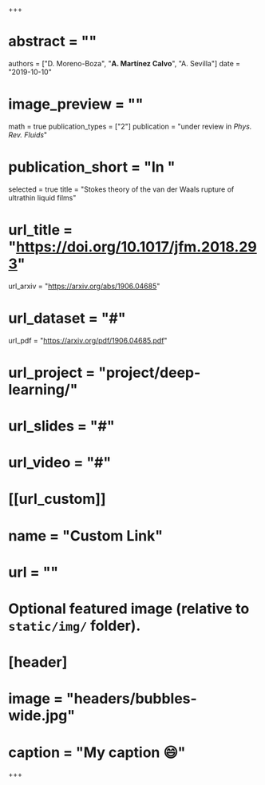 +++
# abstract = ""
authors = ["D. Moreno-Boza", "**A. Martínez Calvo**", "A. Sevilla"]
date = "2019-10-10"
# image_preview = ""
math = true
publication_types = ["2"]
publication = "under review in _Phys. Rev. Fluids_"
# publication_short = "In "
selected = true
title = "Stokes theory of the van der Waals rupture of ultrathin liquid films"
# url_title = "https://doi.org/10.1017/jfm.2018.293"
url_arxiv = "https://arxiv.org/abs/1906.04685"
# url_dataset = "#"
url_pdf = "https://arxiv.org/pdf/1906.04685.pdf"
# url_project = "project/deep-learning/"
# url_slides = "#"
# url_video = "#"

# [[url_custom]]
 # name = "Custom Link"
 # url = ""

# Optional featured image (relative to `static/img/` folder).
# [header]
# image = "headers/bubbles-wide.jpg"
# caption = "My caption :smile:"

+++
